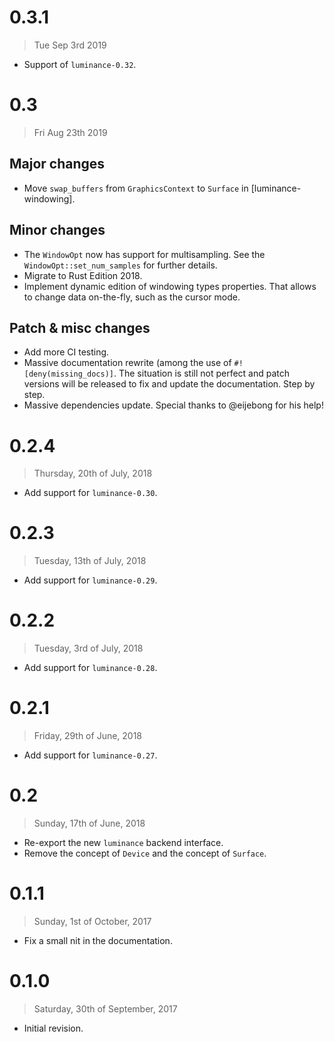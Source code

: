 # 0.3.1

> Tue Sep 3rd 2019

  - Support of `luminance-0.32`.

# 0.3

> Fri Aug 23th 2019

## Major changes

  - Move `swap_buffers` from `GraphicsContext` to `Surface` in [luminance-windowing].

## Minor changes

  - The `WindowOpt` now has support for multisampling. See the `WindowOpt::set_num_samples` for
    further details.
  - Migrate to Rust Edition 2018.
  - Implement dynamic edition of windowing types properties. That allows to change data on-the-fly,
    such as the cursor mode.

## Patch & misc changes

  - Add more CI testing.
  - Massive documentation rewrite (among the use of `#![deny(missing_docs)]`. The situation is still
    not perfect and patch versions will be released to fix and update the documentation. Step by
    step.
  - Massive dependencies update. Special thanks to @eijebong for his help!

# 0.2.4

> Thursday, 20th of July, 2018

  - Add support for `luminance-0.30`.

# 0.2.3

> Tuesday, 13th of July, 2018

  - Add support for `luminance-0.29`.

# 0.2.2

> Tuesday, 3rd of July, 2018

  - Add support for `luminance-0.28`.

# 0.2.1

> Friday, 29th of June, 2018

  - Add support for `luminance-0.27`.

# 0.2

> Sunday, 17th of June, 2018

  - Re-export the new `luminance` backend interface.
  - Remove the concept of `Device` and the concept of `Surface`.

# 0.1.1

> Sunday, 1st of October, 2017

  - Fix a small nit in the documentation.

# 0.1.0

> Saturday, 30th of September, 2017

  - Initial revision.
